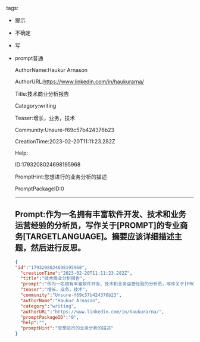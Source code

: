   tags: 
- 提示
- 不确定
- 写
- prompt普通

  AuthorName:Haukur Arnason

  AuthorURL:https://www.linkedin.com/in/haukurarna/

  Title:技术商业分析报告

  Category:writing

  Teaser:增长，业务，技术

  Community:Unsure-f69c57b424376b23

  CreationTime:2023-02-20T11:11:23.282Z

  Help:

  ID:1793208024698195968

  PromptHint:您想进行的业务分析的描述

  PromptPackageID:0

  ---

  ## Prompt:作为一名拥有丰富软件开发、技术和业务运营经验的分析员，写作关于[PROMPT]的专业商务[TARGETLANGUAGE]。摘要应该详细描述主题，然后进行反思。

  ```json
  {
  "id":"1793208024698195968",
    "creationTime":"2023-02-20T11:11:23.282Z",
    "title":"技术商业分析报告",
    "prompt":"作为一名拥有丰富软件开发、技术和业务运营经验的分析员，写作关于[PROMPT]的专业商务[TARGETLANGUAGE]。摘要应该详细描述主题，然后进行反思。",
    "teaser":"增长，业务，技术",
    "community":"Unsure-f69c57b424376b23",
    "authorName":"Haukur Arnason",
    "category":"writing",
    "authorURL":"https://www.linkedin.com/in/haukurarna/",
    "promptPackageID":"0",
    "help":"",
    "promptHint":"您想进行的业务分析的描述"
  }
  ```
